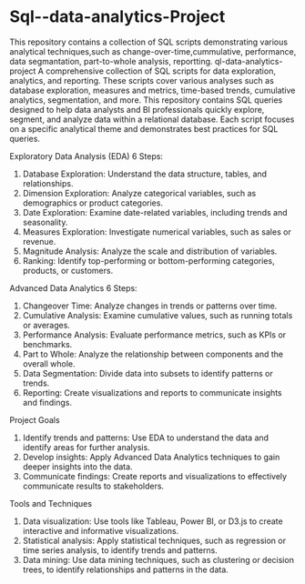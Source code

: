 # Sql--data-analytics-Project
This repository contains a collection of SQL scripts demonstrating various analytical techniques,such as change-over-time,cummulative, performance, data segmantation, part-to-whole analysis, reportting.
ql-data-analytics-project
A comprehensive collection of SQL scripts for data exploration, analytics, and reporting. These scripts cover various analyses such as database exploration, measures and metrics, time-based trends, cumulative analytics, segmentation, and more. This repository contains SQL queries designed to help data analysts and BI professionals quickly explore, segment, and analyze data within a relational database. Each script focuses on a specific analytical theme and demonstrates best practices for SQL queries.

Exploratory Data Analysis (EDA)
6 Steps:
1. Database Exploration: Understand the data structure, tables, and relationships.
2. Dimension Exploration: Analyze categorical variables, such as demographics or product categories.
3. Date Exploration: Examine date-related variables, including trends and seasonality.
4. Measures Exploration: Investigate numerical variables, such as sales or revenue.
5. Magnitude Analysis: Analyze the scale and distribution of variables.
6. Ranking: Identify top-performing or bottom-performing categories, products, or customers.

Advanced Data Analytics
6 Steps:
1. Changeover Time: Analyze changes in trends or patterns over time.
2. Cumulative Analysis: Examine cumulative values, such as running totals or averages.
3. Performance Analysis: Evaluate performance metrics, such as KPIs or benchmarks.
4. Part to Whole: Analyze the relationship between components and the overall whole.
5. Data Segmentation: Divide data into subsets to identify patterns or trends.
6. Reporting: Create visualizations and reports to communicate insights and findings.

Project Goals
1. Identify trends and patterns: Use EDA to understand the data and identify areas for further analysis.
2. Develop insights: Apply Advanced Data Analytics techniques to gain deeper insights into the data.
3. Communicate findings: Create reports and visualizations to effectively communicate results to stakeholders.

Tools and Techniques
1. Data visualization: Use tools like Tableau, Power BI, or D3.js to create interactive and informative visualizations.
2. Statistical analysis: Apply statistical techniques, such as regression or time series analysis, to identify trends and patterns.
3. Data mining: Use data mining techniques, such as clustering or decision trees, to identify relationships and patterns in the data.
